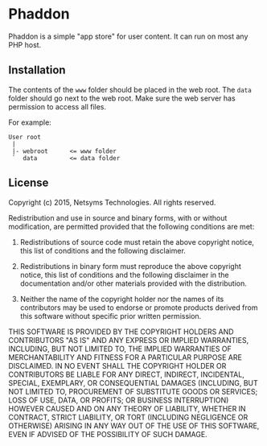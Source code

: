 Phaddon
=======

Phaddon is a simple "app store" for user content.
It can run on most any PHP host.

Installation
------------

The contents of the `www` folder should be placed in the web root.
The `data` folder should go next to the web root.
Make sure the web server has permission to access all files.

For example:

    User root
     |
     |- webroot      <= www folder
     `  data         <= data folder

License
-------

Copyright (c) 2015, Netsyms Technologies.
All rights reserved.

Redistribution and use in source and binary forms, with or without modification,
 are permitted provided that the following conditions are met:

1. Redistributions of source code must retain the above copyright notice,
   this list of conditions and the following disclaimer.

2. Redistributions in binary form must reproduce the above copyright notice,
   this list of conditions and the following disclaimer in the documentation 
   and/or other materials provided with the distribution.

3. Neither the name of the copyright holder nor the names of its contributors 
may be used to endorse or promote products derived from this software without 
specific prior written permission.

THIS SOFTWARE IS PROVIDED BY THE COPYRIGHT HOLDERS AND CONTRIBUTORS "AS IS" AND 
ANY EXPRESS OR IMPLIED WARRANTIES, INCLUDING, BUT NOT LIMITED TO, THE IMPLIED 
WARRANTIES OF MERCHANTABILITY AND FITNESS FOR A PARTICULAR PURPOSE ARE 
DISCLAIMED. IN NO EVENT SHALL THE COPYRIGHT HOLDER OR CONTRIBUTORS BE LIABLE FOR
 ANY DIRECT, INDIRECT, INCIDENTAL, SPECIAL, EXEMPLARY, OR CONSEQUENTIAL DAMAGES 
(INCLUDING, BUT NOT LIMITED TO, PROCUREMENT OF SUBSTITUTE GOODS OR SERVICES; 
LOSS OF USE, DATA, OR PROFITS; OR BUSINESS INTERRUPTION) HOWEVER CAUSED AND ON 
ANY THEORY OF LIABILITY, WHETHER IN CONTRACT, STRICT LIABILITY, OR TORT 
(INCLUDING NEGLIGENCE OR OTHERWISE) ARISING IN ANY WAY OUT OF THE USE OF THIS 
SOFTWARE, EVEN IF ADVISED OF THE POSSIBILITY OF SUCH DAMAGE.